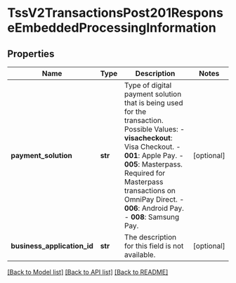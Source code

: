 # TssV2TransactionsPost201ResponseEmbeddedProcessingInformation

## Properties
Name | Type | Description | Notes
------------ | ------------- | ------------- | -------------
**payment_solution** | **str** | Type of digital payment solution that is being used for the transaction. Possible Values:   - **visacheckout**: Visa Checkout.  - **001**: Apple Pay.  - **005**: Masterpass. Required for Masterpass transactions on OmniPay Direct.  - **006**: Android Pay.  - **008**: Samsung Pay.  | [optional] 
**business_application_id** | **str** | The description for this field is not available. | [optional] 

[[Back to Model list]](../README.md#documentation-for-models) [[Back to API list]](../README.md#documentation-for-api-endpoints) [[Back to README]](../README.md)


